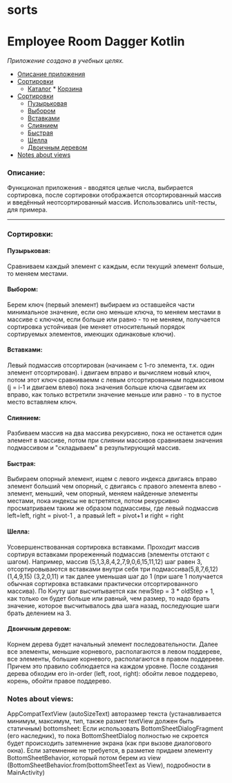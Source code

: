 # sorts

# Employee Room Dagger Kotlin

*Приложение создано в учебных целях.*

* [Описание приложения](#about)
* [Сортировки](#sorts)  
  * [Каталог](#catalog)
                        * [Корзина](#shopping_cart)
* [Сортировки](#sorts)
  * [Пузырьковая](#bubble)
  * [Выбором](#selection)
  * [Вставками](#insertion)
  * [Слиянием](#merge)
  * [Быстрая](#quick)
  * [Шелла](#shell)
  * [Двоичным деревом](#tree)
* [Notes about views](#views)

### <a name="about"></a>Описание:
Функционал приложения - вводятся целые числа, выбирается сортировка, после сортировки отображается отсортированный массив и введённый неотсортированный массив. 
Использовались unit-тесты, для примера.

***
### <a name="sorts"></a>Сортировки:
#### <a name="bubble"></a>Пузырьковая:
Сравниваем каждый элемент с каждым, если текущий элемент больше, то меняем местами.

#### <a name="selection"></a>Выбором:
Берем ключ (первый элемент) выбираем из оставшейся части минимальное значение, если оно меньше ключа, то меняем местами в массиве с ключом, если больше или равно - то не меняем, получается сортировка устойчивая (не меняет относительный порядок сортируемых элементов, имеющих одинаковые ключи).

#### <a name="insertion"></a>Вставками:
Левый подмассив отсортирован (начинаем с 1-го элемента, т.к. один элемент отсортирован). i двигаем вправо и вычисляем новый ключ, потом этот ключ сравниваемм с левым отсортированным подмассивом (j = i-1 и двигаем влево) пока значения больше ключа сдвигаем их вправо, как только встретили значение меньше или равно - то в пустое место вставляем ключ.
 
#### <a name="merge"></a>Слиянием:
Разбиваем массив на два массива рекурсивно, пока не останется один элемент в массиве, потом при слиянии массивов сравниваем значения подмассивом и "складываем" в результирующий массив.

#### <a name="quick"></a>Быстрая:
Выбираем опорный элемент, ищем с левого индекса двигаясь вправо элемент больший чем опорный, с двигаясь с правого элемента влево - элемент, меньший, чем опорный, меняем найденные элементы местами, пока индексы не встретятся, потом рекурсивно просматриваем таким же образом подмассивы, где левый подмассив left=left, right = pivot-1 , а правый left = pivot+1 и right = right 

#### <a name="shell"></a>Шелла:
Усовершенствованная сортировка вставками. Проходит массив сортируя вставками прореженный подмассив (элементы отстают с шагом). Например, массив (5,1,3,8,4,2,7,9,0,6,15,11,12) шаг равен 3, отсортировываются вставками внутри себя три подмассива(5,8,7,6,12) (1,4,9,15) (3,2,0,11) и так далее уменьшая шаг до 1 (при шаге 1 получается обычная сортировка вставками практически отсортированного массива). По Кнуту шаг высчитывается как newStep = 3 * oldStep + 1, как только он будет больше или равный, чем размер, то надо брать значение, которое высчитывалось два шага назад, последующие шаги брать делением на 3.
 
#### <a name="tree"></a>Двоичным деревом:
Корнем дерева будет начальный элемент последовательности. Далее все элементы, меньшие корневого, располагаются в левом поддереве, все элементы, большие корневого, располагаются в правом поддереве. Причем это правило соблюдается на каждом уровне. После создания дерева обходим его in-order (left, root, right): обойти левое поддерево, корень, обойти правое поддерево.

### <a name="views"></a>Notes about views:
AppCompatTextView (autoSizeText) авторазмер текста (устанавливается минимум, максимум, тип, также размет textView должен быть статичным) 
bottomsheet: 
Если использовать BottomSheetDialogFragment (его наследник), то пока BottomSheetDialog полностью не скроется будет происходить затемнение экрана (как при вызове диалогового окна). Если затемнение не требуется, в разметке придаем элементу BottomSheetBehavior, который потом берем из view (BottomSheetBehavior.from<View>(bottomSheetText as View), подробности в MainActivity)